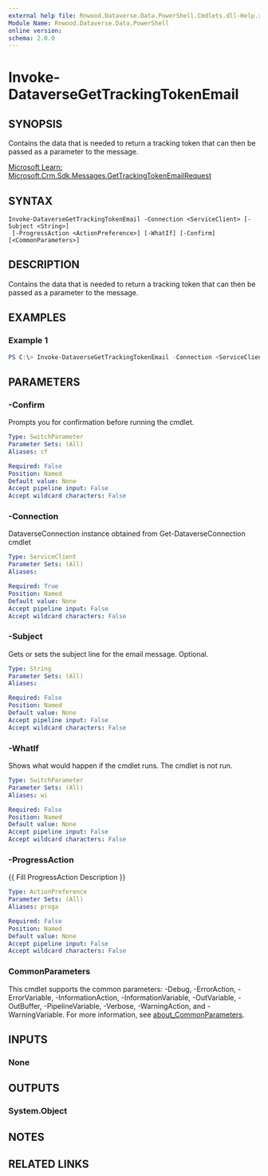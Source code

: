 ```yaml
---
external help file: Rnwood.Dataverse.Data.PowerShell.Cmdlets.dll-Help.xml
Module Name: Rnwood.Dataverse.Data.PowerShell
online version:
schema: 2.0.0
---
```


# Invoke-DataverseGetTrackingTokenEmail

## SYNOPSIS
Contains the data that is needed to return a tracking token that can then be passed as a parameter to the message.

[Microsoft Learn: Microsoft.Crm.Sdk.Messages.GetTrackingTokenEmailRequest](https://learn.microsoft.com/dotnet/api/Microsoft.Crm.Sdk.Messages.GetTrackingTokenEmailRequest)

## SYNTAX

```
Invoke-DataverseGetTrackingTokenEmail -Connection <ServiceClient> [-Subject <String>]
 [-ProgressAction <ActionPreference>] [-WhatIf] [-Confirm] [<CommonParameters>]
```

## DESCRIPTION
Contains the data that is needed to return a tracking token that can then be passed as a parameter to the message.

## EXAMPLES

### Example 1
```powershell
PS C:\> Invoke-DataverseGetTrackingTokenEmail -Connection <ServiceClient> -Subject <String>
```

## PARAMETERS

### -Confirm
Prompts you for confirmation before running the cmdlet.

```yaml
Type: SwitchParameter
Parameter Sets: (All)
Aliases: cf

Required: False
Position: Named
Default value: None
Accept pipeline input: False
Accept wildcard characters: False
```

### -Connection
DataverseConnection instance obtained from Get-DataverseConnection cmdlet

```yaml
Type: ServiceClient
Parameter Sets: (All)
Aliases:

Required: True
Position: Named
Default value: None
Accept pipeline input: False
Accept wildcard characters: False
```

### -Subject
Gets or sets the subject line for the email message. Optional.

```yaml
Type: String
Parameter Sets: (All)
Aliases:

Required: False
Position: Named
Default value: None
Accept pipeline input: False
Accept wildcard characters: False
```

### -WhatIf
Shows what would happen if the cmdlet runs. The cmdlet is not run.

```yaml
Type: SwitchParameter
Parameter Sets: (All)
Aliases: wi

Required: False
Position: Named
Default value: None
Accept pipeline input: False
Accept wildcard characters: False
```

### -ProgressAction
{{ Fill ProgressAction Description }}

```yaml
Type: ActionPreference
Parameter Sets: (All)
Aliases: proga

Required: False
Position: Named
Default value: None
Accept pipeline input: False
Accept wildcard characters: False
```

### CommonParameters
This cmdlet supports the common parameters: -Debug, -ErrorAction, -ErrorVariable, -InformationAction, -InformationVariable, -OutVariable, -OutBuffer, -PipelineVariable, -Verbose, -WarningAction, and -WarningVariable. For more information, see [about_CommonParameters](http://go.microsoft.com/fwlink/?LinkID=113216).

## INPUTS

### None
## OUTPUTS

### System.Object
## NOTES

## RELATED LINKS
